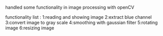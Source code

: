 handled some functionality in image processing with openCV

functionality list :
1:reading and showing image
2:extract blue channel
3:convert image to gray scale
4:smoothing with gaussian filter
5:rotating image
6:resizing image